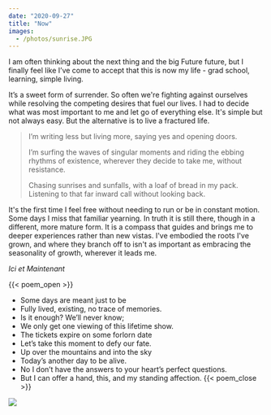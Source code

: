 ```yaml
---
date: "2020-09-27"
title: "Now"
images:
  - /photos/sunrise.JPG
---
```

  
I am often thinking about the next thing and the big Future future, but I finally feel like I’ve come to accept that this is now my life - grad school, learning, simple living.

It’s a sweet form of surrender. So often we're fighting against ourselves while resolving the competing desires that fuel our lives. I had to decide what was most important to me and let go of everything else. It's simple but not always easy. But the alternative is to live a fractured life.

>I’m writing less but living more, saying yes and opening doors.
>
>I’m surfing the waves of singular moments and riding the ebbing rhythms of existence, wherever they decide to take me, without resistance. 
>
>Chasing sunrises and sunfalls, with a loaf of bread in my pack. Listening to that far inward call without looking back.

It's the first time I feel free without needing to run or be in constant motion. Some days I miss that familiar yearning. In truth it is still there, though in a different, more mature form. It is a compass that guides and brings me to deeper experiences rather than new vistas. I've embodied the roots I've grown, and where they branch off to isn't as important as embracing the seasonality of growth, wherever it leads me.

*Ici et Maintenant*

{{< poem_open >}}
* Some days are meant just to be
* Fully lived, existing, no trace of memories.
* Is it enough? We’ll never know;
* We only get one viewing of this lifetime show.
* The tickets expire on some forlorn date
* Let’s take this moment to defy our fate.
* Up over the mountains and into the sky
* Today’s another day to be alive.
* No I don’t have the answers to your heart’s perfect questions.
* But I can offer a hand, this, and my standing affection.
{{< poem_close >}}

![](/photos/sunrise.JPG)


